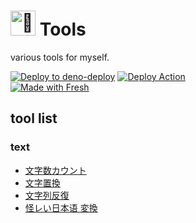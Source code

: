 # <img src="https://cdn.jsdelivr.net/npm/twemoji@11.3.0/2/svg/1f9f6.svg" alt="🧶" width="40px" height="40px"> Tools

various tools for myself.

[![Deploy to deno-deploy](https://img.shields.io/badge/available%20on-tools.keito.dev-lightgrey.svg?logo=deno&labelColor=black)](https://tools.keito.dev)
[![Deploy Action](https://github.com/mst-mkt/tools/actions/workflows/deploy.yml/badge.svg)](https://github.com/mst-mkt/tools/actions/workflows/deploy.yml)  \
[![Made with Fresh](https://fresh.deno.dev/fresh-badge.svg)](https://fresh.deno.dev)

## tool list

### text

- [文字数カウント](https://tools.keito.dev/text/count)
- [文字置換](https://tools.keito.dev/text/replace)
- [文字列反復](https://tools.keito.dev/text/repeat)
- [怪レい日本语 変換](https://tools.keito.dev/text/cjp)
